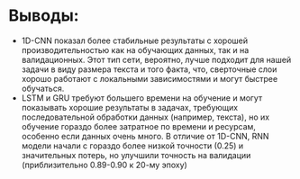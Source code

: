 # Выводы:
- 1D-CNN показал более стабильные результаты с хорошей производительностью как на обучающих данных, так и на валидационных. Этот тип сети, вероятно, лучше подходит для нашей задачи в виду размера текста и того факта, что, сверточные слои хорошо работают с локальными зависимостями и могут быстрее обучаться.
- LSTM и GRU требуют большего времени на обучение и могут показывать хорошие результаты в задачах, требующих последовательной обработки данных (например, текста), но их обучение гораздо более затратное по времени и ресурсам, особенно если данных очень много. В отличие от 1D-CNN, RNN модели начали с гораздо более низкой точности (0.25) и значительных потерь, но улучшили точность на валидации (приблизительно 0.89-0.90 к 20-му эпоху)
